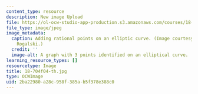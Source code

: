```yaml
---
content_type: resource
description: New image Upload
file: https://ol-ocw-studio-app-production.s3.amazonaws.com/courses/18-704-seminar-in-algebra-and-number-theory-rational-points-on-elliptic-curves-fall-2004/2ba22980a28c958f385ab5f378e388c0_18-704f04-th.jpg
file_type: image/jpeg
image_metadata:
  caption: Adding rational points on an elliptic curve. (Image courtesy of Dr. Daniel
    Rogalski.)
  credit: ''
  image-alt: A graph with 3 points identified on an elliptical curve.
learning_resource_types: []
resourcetype: Image
title: 18-704f04-th.jpg
type: OCWImage
uid: 2ba22980-a28c-958f-385a-b5f378e388c0
---
```

